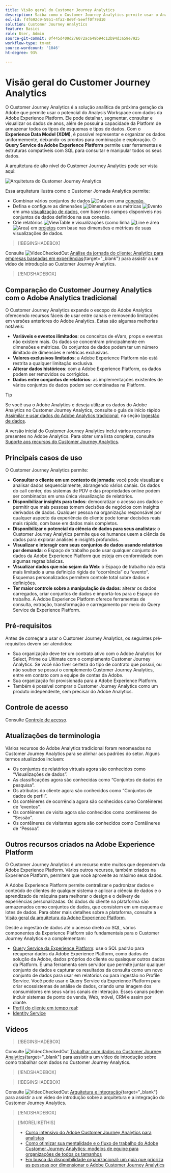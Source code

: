 ```yaml
---
title: Visão geral do Customer Journey Analytics
description: Saiba como o Customer Journey Analytics permite usar o Analysis Workspace com dados da Experience Platform.
exl-id: f4f692c9-5951-4fa2-8e9f-5eeff0f79d10
solution: Customer Journey Analytics
feature: Basics
role: User, Admin
source-git-commit: 0f445d409d276072ac649b94c12b94d3a59e7925
workflow-type: tm+mt
source-wordcount: '1046'
ht-degree: 93%

---
```


# Visão geral do Customer Journey Analytics

O Customer Journey Analytics é a solução analítica de próxima geração da Adobe que permite usar o potencial do Analysis Workspace com dados da Adobe Experience Platform. Ele pode detalhar, segmentar, consultar e visualizar os dados de anos, além de possuir a capacidade da Platform de armazenar todos os tipos de esquemas e tipos de dados. Com o **Experience Data Model (XDM)**, é possível representar e organizar os dados uniformemente, deixando-os prontos para combinação e exploração. O **Query Service da Adobe Experience Platform** permite usar ferramentas e estruturas compatíveis com SQL para consultar e manipular todos os seus dados.

A arquitetura de alto nível do Customer Journey Analytics pode ser vista aqui:

![Arquitetura do Customer Journey Analytics](assets/cja-overview.svg)

Essa arquitetura ilustra como o Customer Jornada Analytics permite:

* Combinar vários conjuntos de dados ![Data](/help/assets/icons/Data.svg) em uma [conexão](/help/connections/overview.md).
* Defina e configure as dimensões ![Dimensões](/help/assets/icons/Dimensions.svg) e as métricas ![Evento](/help/assets/icons/Event.svg) em uma [visualização de dados](/help/data-views/data-views.md), com base nos campos disponíveis nos conjuntos de dados definidos na sua conexão.
* Crie relatórios ![ViewTable](/help/assets/icons/ViewTable.svg) e visualizações (como linha ![Line](/help/assets/icons/GraphTrend.svg) e área ![Area](/help/assets/icons/GraphAreaStacked.svg)) em [projetos](/help/analysis-workspace/home.md) com base nas dimensões e métricas de suas visualizações de dados.


>[!BEGINSHADEBOX]

Consulte ![VideoCheckedOut](/help/assets/icons/VideoCheckedOut.svg) [Análise da jornada do cliente: Analytics para empresas baseadas em experiências](https://video.tv.adobe.com/v/30090/?quality=12&learn=on){target="_blank"} para assistir a um vídeo de introdução ao Customer Journey Analytics.

>[!ENDSHADEBOX]


## Comparação do Customer Journey Analytics com o Adobe Analytics tradicional

O Customer Journey Analytics expande o escopo do Adobe Analytics oferecendo recursos fáceis de usar entre canais e removendo limitações em versões anteriores do Adobe Analytics. Estas são algumas melhorias notáveis:

* **Variáveis e eventos ilimitados**: os conceitos de eVars, props e eventos não existem mais. Os dados se concentram principalmente em dimensões e métricas. Os conjuntos de dados podem ter um número ilimitado de dimensões e métricas exclusivas.
* **Valores exclusivos limitados**: a Adobe Experience Platform não está restrita a qualquer limitação exclusiva.
* **Alterar dados históricos**: com a Adobe Experience Platform, os dados podem ser removidos ou corrigidos.
* **Dados entre conjuntos de relatórios**: as implementações existentes de vários conjuntos de dados podem ser combinadas na Platform.

>[!TIP]
>
>Se você usa o Adobe Analytics e deseja utilizar os dados do Adobe Analytics no Customer Journey Analytics, consulte o guia de início rápido [Assimilar e usar dados do Adobe Analytics tradicional](../data-ingestion/analytics.md), na seção [Ingestão de dados](../data-ingestion/data-ingestion.md).

A versão inicial do Customer Journey Analytics inclui vários recursos presentes no Adobe Analytics. Para obter uma lista completa, consulte [Suporte aos recursos do Customer Journey Analytics](/help/getting-started/aa-vs-cja/cja-aa.md).

## Principais casos de uso

O Customer Journey Analytics permite:

* **Consultar o cliente em um contexto de jornada**: você pode visualizar e analisar dados sequencialmente, abrangendo vários canais. Os dados do call center, dos sistemas de PDV e das propriedades online podem ser combinados em uma única visualização de relatórios.
* **Disponibilizar insights para todos**: democratizar o acesso aos dados e permitir que mais pessoas tomem decisões de negócios com insights derivados de dados. Qualquer pessoa na organização responsável por qualquer aspecto da experiência do cliente pode tomar decisões reais mais rápido, com base em dados mais completos.
* **Disponibilizar o potencial da ciência de dados para seus analistas**: o Customer Journey Analytics permite que os humanos usem a ciência de dados para explorar análises e insights profundos.
* **Visualizar e interagir com seus conjuntos de dados usando relatórios por demanda**: o Espaço de trabalho pode usar qualquer conjunto de dados da Adobe Experience Platform que esteja em conformidade com algumas regras básicas.
* **Visualizar dados que não sejam da Web**: o Espaço de trabalho não está mais limitado a uma definição rígida de “ocorrência” ou “evento”. Esquemas personalizados permitem controle total sobre dados e definições.
* **Ter maior controle sobre a manipulação de dados**: alterar os dados carregados, criar conjuntos de dados e importá-los para o Espaço de trabalho. A Adobe Experience Platform oferece ferramentas de consulta, extração, transformação e carregamento por meio do Query Service da Experience Platform.

## Pré-requisitos

Antes de começar a usar o Customer Journey Analytics, os seguintes pré-requisitos devem ser atendidos:

* Sua organização deve ter um contrato ativo com o Adobe Analytics for Select, Prime ou Ultimate com o complemento Customer Journey Analytics. Se você não tiver certeza do tipo de contrato que possui, ou não souber se possui o complemento Customer Journey Analytics, entre em contato com a equipe de contas da Adobe.
* Sua organização foi provisionada para a Adobe Experience Platform.
* Também é possível comprar o Customer Journey Analytics como um produto independente, sem precisar do Adobe Analytics.

## Controle de acesso

Consulte [Controle de acesso](/help/technotes/access-control.md).

## Atualizações de terminologia

Vários recursos do Adobe Analytics tradicional foram renomeados no Customer Journey Analytics para se alinhar aos padrões do setor. Alguns termos atualizados incluem:

* Os conjuntos de relatórios virtuais agora são conhecidos como “Visualizações de dados”.
* As classificações agora são conhecidas como “Conjuntos de dados de pesquisa”.
* Os atributos do cliente agora são conhecidos como “Conjuntos de dados de perfil”.
* Os contêineres de ocorrência agora são conhecidos como Contêineres de “eventos”.
* Os contêineres de visita agora são conhecidos como contêineres de “Sessão”.
* Os contêineres de visitantes agora são conhecidos como Contêineres de “Pessoa”.

## Outros recursos criados na Adobe Experience Platform

O Customer Journey Analytics é um recurso entre muitos que dependem da Adobe Experience Platform. Vários outros recursos, também criados na Experience Platform, permitem que você aproveite ao máximo seus dados.

A Adobe Experience Platform permite centralizar e padronizar dados e conteúdo de clientes de qualquer sistema e aplicar a ciência de dados e o aprendizado de máquina para melhorar o design e o delivery de experiências personalizadas. Os dados do cliente na plataforma são armazenados como conjuntos de dados, que consistem em um esquema e lotes de dados. Para obter mais detalhes sobre a plataforma, consulte a [Visão geral da arquitetura da Adobe Experience Platform](https://experienceleague.adobe.com/docs/platform-learn/tutorials/intro-to-platform/basic-architecture.html?lang=pt-BR).

Desde a ingestão de dados até o acesso direto ao SQL, vários componentes da Experience Platform são fundamentais para o Customer Journey Analytics e a complementam:

* [Query Service da Experience Platform](https://experienceleague.adobe.com/docs/experience-platform/query/home.html?lang=pt-BR): use o SQL padrão para recuperar dados da Adobe Experience Platform, como dados de solução da Adobe, dados próprios do cliente ou quaisquer outros dados da Platform. É uma ferramenta sem servidor que permite juntar qualquer conjunto de dados e capturar os resultados da consulta como um novo conjunto de dados para usar em relatórios ou para ingestão no Profile Service. Você pode usar o Query Service da Experience Platform para criar ecossistemas de análise de dados, criando uma imagem dos consumidores em seus vários canais de interação. Esses canais podem incluir sistemas de ponto de venda, Web, móvel, CRM e assim por diante.
* [Perfil do cliente em tempo real](https://experienceleague.adobe.com/docs/experience-platform/profile/home.html):
* [Identity Service](https://experienceleague.adobe.com/docs/experience-platform/identity/home.html?lang=pt-BR)

## Vídeos

>[!BEGINSHADEBOX]

Consulte ![VideoCheckedOut](/help/assets/icons/VideoCheckedOut.svg) [Trabalhar com dados no Customer Journey Analytics](https://video.tv.adobe.com/v/32112/?quality=12&learn=on){target="_blank"} para assistir a um vídeo de introdução sobre como trabalhar com dados no Customer Journey Analytics.

>[!ENDSHADEBOX]

>[!BEGINSHADEBOX]

Consulte ![VideoCheckedOut](/help/assets/icons/VideoCheckedOut.svg) [Arquitetura e integração](https://video.tv.adobe.com/v/32483/?quality=12&learn=on){target="_blank"} para assistir a um video de introdução sobre a arquitetura e a integração do Customer Journey Analytics.

>[!ENDSHADEBOX]

>[!MORELIKETHIS]
>
>* [Curso intensivo do Adobe Customer Journey Analytics para analistas](https://experienceleaguecommunities.adobe.com/t5/adobe-analytics-blogs/adobe-customer-journey-analytics-crash-course-for-analysts/ba-p/719261)
>* [Como otimizar sua mentalidade e o fluxo de trabalho do Adobe Customer Journey Analytics: modelos de equipe para organizações de todos os tamanhos](https://experienceleaguecommunities.adobe.com/t5/adobe-analytics-blogs/optimizing-your-mindset-and-adobe-customer-journey-analytics/ba-p/721456)
>* [Em busca da disponibilidade organizacional: um guia que prioriza as pessoas por dimensionar o Adobe Customer Journey Analytics](https://experienceleaguecommunities.adobe.com/t5/adobe-analytics-blogs/building-organizational-readiness-a-people-first-guide-to/ba-p/723273)

